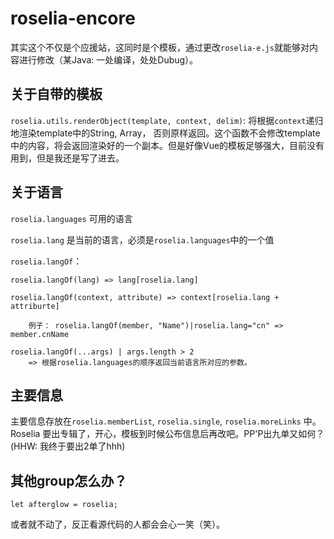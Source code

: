# roselia-encore
其实这个不仅是个应援站，这同时是个模板，通过更改`roselia-e.js`就能够对内容进行修改（某Java: 一处编译，处处Dubug）。

## 关于自带的模板
`roselia.utils.renderObject(template, context, delim)`: 将根据`context`递归地渲染template中的String, Array， 否则原样返回。这个函数不会修改template中的内容，将会返回渲染好的一个副本。但是好像Vue的模板足够强大，目前没有用到，但是我还是写了进去。

## 关于语言
`roselia.languages` 可用的语言

`roselia.lang` 是当前的语言，必须是`roselia.languages`中的一个值

`roselia.langOf`：
    
    roselia.langOf(lang) => lang[roselia.lang]

    roselia.langOf(context, attribute) => context[roselia.lang + attriburte]
        
        例子： roselia.langOf(member, "Name")|roselia.lang="cn" => member.cnName

    roselia.langOf(...args) | args.length > 2
        => 根据roselia.languages的顺序返回当前语言所对应的参数。

## 主要信息
主要信息存放在`roselia.memberList`, `roselia.single`, `roselia.moreLinks` 中。
Roselia 要出专辑了，开心，模板到时候公布信息后再改吧。PP'P出九单又如何？(HHW: 我终于要出2单了hhh)

## 其他group怎么办？
`let afterglow = roselia;`

或者就不动了，反正看源代码的人都会会心一笑（笑）。